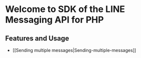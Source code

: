 Welcome to SDK of the LINE Messaging API for PHP
==

Features and Usage 
--

- [[Sending multiple messages|Sending-multiple-messages]]
